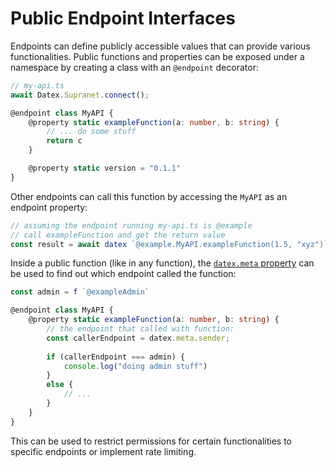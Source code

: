 # Public Endpoint Interfaces

Endpoints can define publicly accessible values that can provide various functionalities.
Public functions and properties can be exposed under a namespace by creating a class with an `@endpoint` decorator:

```ts
// my-api.ts
await Datex.Supranet.connect();

@endpoint class MyAPI {
    @property static exampleFunction(a: number, b: string) {
        // ... do some stuff
        return c
    }

    @property static version = "0.1.1"
}
```

Other endpoints can call this function by accessing the `MyAPI` as an endpoint property:

```ts
// assuming the endpoint running my-api.ts is @example
// call exampleFunction and get the return value
const result = await datex `@example.MyAPI.exampleFunction(1.5, "xyz")`
```

Inside a public function (like in any function), the [`datex.meta` property](./08%20The%20DATEX%20API.md) can be used
to find out which endpoint called the function:

```ts
const admin = f `@exampleAdmin`

@endpoint class MyAPI {
    @property static exampleFunction(a: number, b: string) {
        // the endpoint that called with function:
        const callerEndpoint = datex.meta.sender;
        
        if (callerEndpoint === admin) {
            console.log("doing admin stuff")
        }
        else {
            // ...
        }
    }
}
```

This can be used to restrict permissions for certain functionalities to specific endpoints or implement rate limiting.